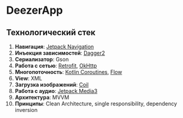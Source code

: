 # DeezerApp
## Технологический стек ##
1. **Навигация**: [Jetpack Navigation](https://developer.android.com/guide/navigation)
2. **Инъекция зависимостей**: [Dagger2](https://developer.android.com/training/dependency-injection/dagger-android)
3. **Сериализатор**: Gson
4. **Работа с сетью**: [Retrofit](https://github.com/square/retrofit), [OkHttp](https://github.com/square/okhttp)
5. **Многопоточность**: [Kotlin Coroutines](https://developer.android.com/kotlin/coroutines), [Flow](https://developer.android.com/kotlin/flow)
6. **View**: XML
7. **Загрузка изображений**: [Coil](https://coil-kt.github.io/coil/image_loaders/)
8. **Работа с аудио**: [Jetpack Media3](https://developer.android.com/media/media3)
9. **Архитектура**: MVVM
10. **Принципы**: Clean Architecture, single responsibility, dependency inversion
